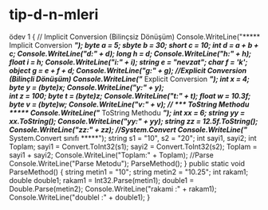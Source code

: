 # tip-d-n-mleri
ödev 1
{
  // Implicit Conversion (Bilinçsiz Dönüşüm) Console.WriteLine("***** Implicit Conversion *****");
		byte a = 5; sbyte b = 30;
		short c = 10;
		int d = a + b + c;
		Console.WriteLine("d:" + d);
		long h = d;
		Console.WriteLine("h:" + h);
		float i = h;
		Console.WriteLine("i:" + i);
		string e = "nevzat";
		char f = 'k';
		object g = e + f + d;
		Console.WriteLine("g:" + g);
		//Explicit Conversion (Bilinçli Dönüşüm)
		Console.WriteLine("***** Explicit Conversion *****");
		int x = 4;
		byte y = (byte)x;
		Console.WriteLine("y:" + y);			
		int z = 100;
		byte t = (byte)z;
		Console.WriteLine("t:" + t);
		float w = 10.3f;
		byte v = (byte)w;
		Console.WriteLine("v:" + v);
		// *** ToString Methodu ***** Console.WriteLine("***** ToString Methodu *****");
		int xx = 6;
		string yy = xx.ToString();
		Console.WriteLine("yy:" + yy);
		string zz = 12.5f.ToString();
		Console.WriteLine("zz:" + zz);
		//System.Convert
		Console.WriteLine("***** System.Convert sınıfı *****");
		string s1 = "10", s2 = "20";
		int sayi1, sayi2;
		int Toplam;
		sayi1 = Convert.ToInt32(s1); sayi2 = Convert.ToInt32(s2);
		Toplam = sayi1 + sayi2;
		Console.WriteLine("Toplam:" + Toplam);
		//Parse
		Console.WriteLine("Parse Metodu");
		ParseMethod();
	}
	public static void ParseMethod()
	{
		string metin1 = "10";
		string metin2 = "10.25";
		int rakam1;
		double double1;
		rakam1 = Int32.Parse(metin1);
		double1 = Double.Parse(metin2);
		Console.WriteLine("rakami :" + rakam1);
		Console.WriteLine("doublel :" + double1);
	}
